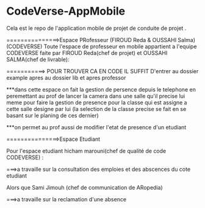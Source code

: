 # CodeVerse-AppMobile
Cela est le repo de l'application mobile  de projet de conduite de projet .

===============>Espace PRofesseur (FIROUD Reda & OUSSAHI Salma) (CODEVERSE)
Toute l'espace de professeur en mobile appartient a l'equipe CODEVERSE faite par FIROUD Reda(chef de projet) et OUSSAHI SALMA(chef de livrable):

  

===========> POUR TROUVER CA EN CODE IL SUFFIT D'entrer au dossier example apres au dossier lib et apres professor 


***dans cette espace on fait la gestion de persence depuis le telephone en peremettant au prof de lancer la camera dans une salle qu'il precise lui meme pour faire la gestion de presence pour la classe qui est assigne a cette salle designe par lui (la selection de la classe precise se fait en se basant sur le planing de ces dernier)


***on permet au prof aussi de modifier l'etat de presence d'un etudiant

===============>Espace Etudiant 

Pour l'espace etudiant hicham marouni(chef de qualité de code CODEVERSE)  :


===>a travaille sur la consultation des emploies et des abscences du cote etudiant


Alors que Sami Jimouh (chef de communication de ARopedia)


===>a travaille sur la reclamation d'une absence
